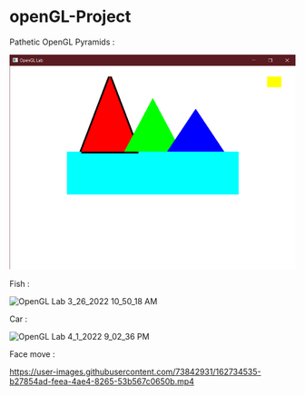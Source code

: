 # openGL-Project
Pathetic OpenGL
Pyramids : 

![](images/miiky.png)

Fish : 

![OpenGL Lab 3_26_2022 10_50_18 AM](https://user-images.githubusercontent.com/73842931/162734072-4b6c0cf6-6302-4d59-8024-e1bb3ad5d140.png)


Car : 

![OpenGL Lab 4_1_2022 9_02_36 PM](https://user-images.githubusercontent.com/73842931/162734176-6f356ab9-da4f-484e-b40c-cc8063106da4.png)


Face move : 

https://user-images.githubusercontent.com/73842931/162734535-b27854ad-feea-4ae4-8265-53b567c0650b.mp4

